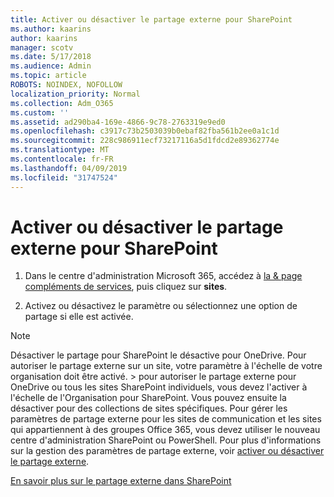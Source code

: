 ```yaml
---
title: Activer ou désactiver le partage externe pour SharePoint
ms.author: kaarins
author: kaarins
manager: scotv
ms.date: 5/17/2018
ms.audience: Admin
ms.topic: article
ROBOTS: NOINDEX, NOFOLLOW
localization_priority: Normal
ms.collection: Adm_O365
ms.custom: ''
ms.assetid: ad290ba4-169e-4866-9c78-2763319e9ed0
ms.openlocfilehash: c3917c73b2503039b0ebaf82fba561b2ee0a1c1d
ms.sourcegitcommit: 228c986911ecf73217116a5d1fdcd2e89362774e
ms.translationtype: MT
ms.contentlocale: fr-FR
ms.lasthandoff: 04/09/2019
ms.locfileid: "31747524"
---
```

# <a name="turn-external-sharing-on-or-off-for-sharepoint"></a>Activer ou désactiver le partage externe pour SharePoint

1. Dans le centre d'administration Microsoft 365, accédez à [la &amp; page compléments de services](https://portal.office.com/adminportal/home#/Settings/ServicesAndAddIns), puis cliquez sur **sites**.
    
2. Activez ou désactivez le paramètre ou sélectionnez une option de partage si elle est activée.
    
> [!NOTE]
> Désactiver le partage pour SharePoint le désactive pour OneDrive. Pour autoriser le partage externe sur un site, votre paramètre à l'échelle de votre organisation doit être activé. > pour autoriser le partage externe pour OneDrive ou tous les sites SharePoint individuels, vous devez l'activer à l'échelle de l'Organisation pour SharePoint. Vous pouvez ensuite la désactiver pour des collections de sites spécifiques. Pour gérer les paramètres de partage externe pour les sites de communication et les sites qui appartiennent à des groupes Office 365, vous devez utiliser le nouveau centre d'administration SharePoint ou PowerShell. Pour plus d'informations sur la gestion des paramètres de partage externe, voir [activer ou désactiver le partage externe](https://go.microsoft.com/fwlink/?linkid=866426). 
  
[En savoir plus sur le partage externe dans SharePoint](https://go.microsoft.com/fwlink/?linkid=734908)
  


